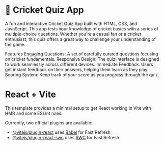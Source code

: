 # 🏏 Cricket Quiz App
A fun and interactive Cricket Quiz App built with HTML, CSS, and JavaScript. This app tests your knowledge of cricket basics with a series of multiple-choice questions. Whether you're a casual fan or a cricket enthusiast, this quiz offers a great way to challenge your understanding of the game.

Features
Engaging Questions: A set of carefully curated questions focusing on cricket fundamentals.
Responsive Design: The quiz interface is designed to work seamlessly across different devices.
Immediate Feedback: Users get instant feedback on their answers, helping them learn as they play.
Scoring System: Keep track of your score as you progress through the quiz.



# React + Vite

This template provides a minimal setup to get React working in Vite with HMR and some ESLint rules.

Currently, two official plugins are available:

- [@vitejs/plugin-react](https://github.com/vitejs/vite-plugin-react/blob/main/packages/plugin-react/README.md) uses [Babel](https://babeljs.io/) for Fast Refresh
- [@vitejs/plugin-react-swc](https://github.com/vitejs/vite-plugin-react-swc) uses [SWC](https://swc.rs/) for Fast Refresh
